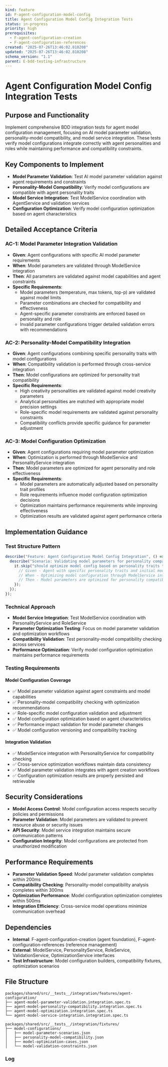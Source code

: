 ```yaml
---
kind: feature
id: F-agent-configuration-model-config
title: Agent Configuration Model Config Integration Tests
status: in-progress
priority: high
prerequisites:
  - F-agent-configuration-creation
  - F-agent-configuration-references
created: "2025-07-26T13:46:02.810208"
updated: "2025-07-26T13:46:02.810208"
schema_version: "1.1"
parent: E-bdd-testing-infrastructure
---
```


# Agent Configuration Model Config Integration Tests

## Purpose and Functionality

Implement comprehensive BDD integration tests for agent model configuration management, focusing on AI model parameter validation, personality-model compatibility, and model service integration. These tests verify model configurations integrate correctly with agent personalities and roles while maintaining performance and compatibility constraints.

## Key Components to Implement

- **Model Parameter Validation**: Test AI model parameter validation against agent requirements and constraints
- **Personality-Model Compatibility**: Verify model configurations are compatible with agent personality traits
- **Model Service Integration**: Test ModelService coordination with AgentService and validation services
- **Configuration Optimization**: Verify model configuration optimization based on agent characteristics

## Detailed Acceptance Criteria

### AC-1: Model Parameter Integration Validation

- **Given**: Agent configurations with specific AI model parameter requirements
- **When**: Model parameters are validated through ModelService integration
- **Then**: All parameters are validated against model capabilities and agent constraints
- **Specific Requirements**:
  - Model parameters (temperature, max tokens, top-p) are validated against model limits
  - Parameter combinations are checked for compatibility and effectiveness
  - Agent-specific parameter constraints are enforced based on personality and role
  - Invalid parameter configurations trigger detailed validation errors with recommendations

### AC-2: Personality-Model Compatibility Integration

- **Given**: Agent configurations combining specific personality traits with model configurations
- **When**: Compatibility validation is performed through cross-service integration
- **Then**: Model configurations are optimized for personality trait compatibility
- **Specific Requirements**:
  - High creativity personalities are validated against model creativity parameters
  - Analytical personalities are matched with appropriate model precision settings
  - Role-specific model requirements are validated against personality constraints
  - Compatibility conflicts provide specific guidance for parameter adjustment

### AC-3: Model Configuration Optimization

- **Given**: Agent configurations requiring model parameter optimization
- **When**: Optimization is performed through ModelService and PersonalityService integration
- **Then**: Model parameters are optimized for agent personality and role effectiveness
- **Specific Requirements**:
  - Model parameters are automatically adjusted based on personality trait profiles
  - Role requirements influence model configuration optimization decisions
  - Optimization maintains performance requirements while improving effectiveness
  - Optimization results are validated against agent performance criteria

## Implementation Guidance

### Test Structure Pattern

```typescript
describe("Feature: Agent Configuration Model Config Integration", () => {
  describe("Scenario: Validating model parameters for personality compatibility", () => {
    it.skip("should optimize model config based on personality traits through service integration", async () => {
      // Given - Agent with specific personality traits and initial model config
      // When - Optimizing model configuration through ModelService integration
      // Then - Model parameters are optimized for personality compatibility
    });
  });
});
```

### Technical Approach

- **Model Service Integration**: Test ModelService coordination with PersonalityService and RoleService
- **Parameter Optimization Testing**: Focus on model parameter validation and optimization workflows
- **Compatibility Validation**: Test personality-model compatibility checking across services
- **Performance Optimization**: Verify model configuration optimization maintains performance requirements

### Testing Requirements

#### Model Configuration Coverage

- ✅ Model parameter validation against agent constraints and model capabilities
- ✅ Personality-model compatibility checking with optimization recommendations
- ✅ Role-specific model configuration validation and adjustment
- ✅ Model configuration optimization based on agent characteristics
- ✅ Performance impact validation for model parameter changes
- ✅ Model configuration versioning and compatibility tracking

#### Integration Validation

- ✅ ModelService integration with PersonalityService for compatibility checking
- ✅ Cross-service optimization workflows maintain data consistency
- ✅ Model parameter validation integrates with agent creation workflows
- ✅ Configuration optimization results are properly persisted and retrievable

## Security Considerations

- **Model Access Control**: Model configuration access respects security policies and permissions
- **Parameter Validation**: Model parameters are validated to prevent resource abuse or security issues
- **API Security**: Model service integration maintains secure communication patterns
- **Configuration Integrity**: Model configurations are protected from unauthorized modification

## Performance Requirements

- **Parameter Validation Speed**: Model parameter validation completes within 200ms
- **Compatibility Checking**: Personality-model compatibility analysis completes within 300ms
- **Optimization Performance**: Model configuration optimization completes within 500ms
- **Integration Efficiency**: Cross-service model operations minimize communication overhead

## Dependencies

- **Internal**: F-agent-configuration-creation (agent foundation), F-agent-configuration-references (reference management)
- **External**: ModelService, PersonalityService, RoleService, ValidationService, OptimizationService interfaces
- **Test Infrastructure**: Model configuration builders, compatibility fixtures, optimization scenarios

## File Structure

```
packages/shared/src/__tests__/integration/features/agent-configuration/
├── agent-model-parameter-validation.integration.spec.ts
├── agent-model-personality-compatibility.integration.spec.ts
├── agent-model-optimization.integration.spec.ts
└── agent-model-service-integration.integration.spec.ts

packages/shared/src/__tests__/integration/fixtures/
├── model-configurations/
│   ├── model-parameter-scenarios.json
│   ├── personality-model-compatibility.json
│   ├── model-optimization-cases.json
│   └── model-validation-constraints.json
```

### Log
